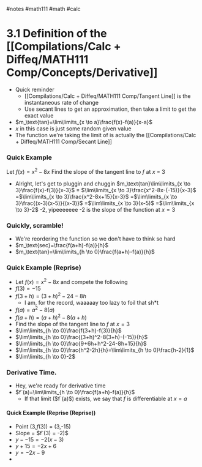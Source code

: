 #notes #math111 #math #calc
# 3.1 Definition of the [[Compilations/Calc + Diffeq/MATH111 Comp/Concepts/Derivative]]
- Quick reminder
	- [[Compilations/Calc + Diffeq/MATH111 Comp/Tangent Line]] is the instantaneous rate of change
	- Use secant lines to get an approximation, then take a limit to get the exact value
- $m_\text{tan}=\lim\limits_{x \to a}\frac{f(x)-f(a)}{x-a}$  
- $x$ in this case is just some random given value
- The function we're taking the limit of is actually the [[Compilations/Calc + Diffeq/MATH111 Comp/Secant Line]] 
### Quick Example
Let $f(x)=x^2-8x$ Find the slope of the tangent line to $f$ at $x$ = 3
- Alright, let's get to pluggin and chuggin
$m_\text{tan}\lim\limits_{x \to 3}\frac{f(x)-f(3)}{x-3}$
= $\lim\limits_{x \to 3}\frac{x^2-8x-(-15)}{x-3}$
=$\lim\limits_{x \to 3}\frac{x^2-8x+15}{x-3}$
=$\lim\limits_{x \to 3}\frac{(x-3)(x-5)}{(x-3)}$
=$\lim\limits_{x \to 3}(x-5)$
=$\lim\limits_{x \to 3}-2$
-2, yipeeeeeee
-2 is the slope of the function at $x=3$

### Quickly, scramble!
- We're reordering the function so we don't have to think so hard 
- $m_\text{sec}=\frac{f(a+h)-f(a)}{h}$
- $m_\text{tan}=\lim\limits_{h \to 0}\frac{f(a+h)-f(a)}{h}$
### Quick Example (Reprise)
- Let $f(x)=x^2-8x$ and compete the following
- $f(3)=-15$
- $f(3+h)=(3+h)^{2}-24-8h$
	- I am, for the record, waaaaay too lazy to foil that sh\*t
- $f(a)=a^{2}-8(a)$
- $f(a+h)=(a+h)^2-8(a+h)$
- Find the slope of the tangent line to $f$ at $x=3$
- $\lim\limits_{h \to 0}\frac{f(3+h)-f(3)}{h}$
- $\lim\limits_{h \to 0}\frac{(3+h)^2-8(3+h)-(-15)}{h}$
- $\lim\limits_{h \to 0}\frac{9+6h+h^2-24-8h+15}{h}$
- $\lim\limits_{h \to 0}\frac{h^2-2h}{h}=\lim\limits_{h \to 0}\frac{h-2}{1}$
- $\lim\limits_{h \to 0}-2$
### Derivative Time.
- Hey, we're ready for derivative time
- $f`(a)=\lim\limits_{h \to 0}\frac{f(a+h)-f(a)}{h}$
	- If that limit ($f`(a)$) exists, we say that $f$ is differentiable at $x=a$
#### Quick Example (Reprise (Reprise))
- Point (3,$f(3)$) = (3,-15)
- Slope = $f`(3) = -2)$
- $y--15 = -2(x-3)$
- $y+15 =-2x+6$
- $y=-2x-9$
- 
